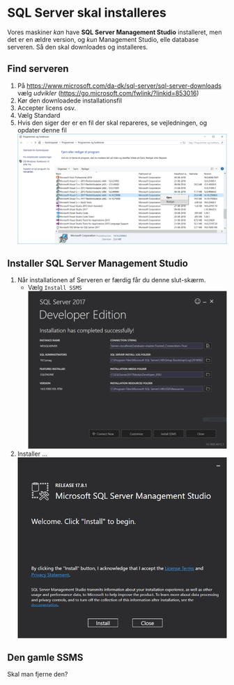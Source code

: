 # SQL Server skal installeres

Vores maskiner _kan_ have __SQL Server Management Studio__ installeret, men det er en ældre version, og _kun_ Management Studio, elle database serveren. Så den skal downloades og installeres.

## Find serveren
1. På <https://www.microsoft.com/da-dk/sql-server/sql-server-downloads> vælg _udvikler_ (<https://go.microsoft.com/fwlink/?linkid=853016>)
1. Kør den downloadede installationsfil
1. Accepter licens osv.
1. Vælg Standard
1. Hvis den siger der er en fil der skal repareres, se vejledningen, og opdater denne fil ![reparer](./SQL_Server_prereq-rediger.PNG)
## Installer SQL Server Management Studio
1. Når installationen af Serveren er færdig får du denne slut-skærm. 
    * Vælg `Install SSMS`
![slut](postinstall.PNG)
1. Installer ...
![](SSMSinstall.PNG)

## Den gamle SSMS
Skal man fjerne den?
